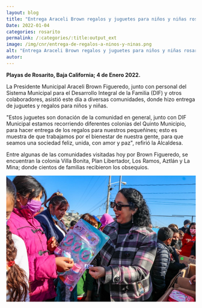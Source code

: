 ```yaml
---
layout: blog
title: "Entrega Araceli Brown regalos y juguetes para niños y niñas rosaritenses"
Date: 2022-01-04
categories: rosarito
permalink: /:categories/:title:output_ext
image: /img/cnr/entrega-de-regalos-a-ninos-y-ninas.png
alt: "Entrega Araceli Brown regalos y juguetes para niños y niñas rosaritenses"
autor:
---
```


**Playas de Rosarito, Baja California; 4 de Enero 2022.** 

La Presidente Municipal Araceli Brown Figueredo, junto con personal del Sistema Municipal para el Desarrollo Integral de la Familia (DIF) y otros colaboradores, asistió este día a diversas comunidades, donde hizo entrega de juguetes y regalos para niños y niñas.

"Estos juguetes son donación de la comunidad en general, junto con DIF Municipal estamos recorriendo diferentes colonias del Quinto Municipio, para hacer entrega de los regalos para nuestros pequeñines; esto es muestra de que trabajamos por el bienestar de nuestra gente, para que seamos una sociedad feliz, unida, con amor y paz", refirió la Alcaldesa.

Entre algunas de las comunidades visitadas hoy por Brown Figueredo, se encuentran la colonia Villa Bonita, Plan Libertador, Los Ramos, Aztlán y La Mina; donde cientos de familias recibieron los obsequios.

<div id="carouselExampleSlidesOnly" class="carousel slide" data-ride="carousel">
  <div class="carousel-inner">
    <div class="carousel-item active">
       <img class="d-block w-100" src="/img/cnr/entrega-de-regalos-a-ninos-y-ninas.png" loading="lazy"  alt="Entrega Araceli Brown regalos y juguetes para niños y niñas rosaritenses">
    </div>
  </div>
</div>